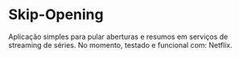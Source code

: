 # Skip-Opening
Aplicação simples para pular aberturas e resumos em serviços de streaming de séries.
No momento, testado e funcional com: Netflix.
